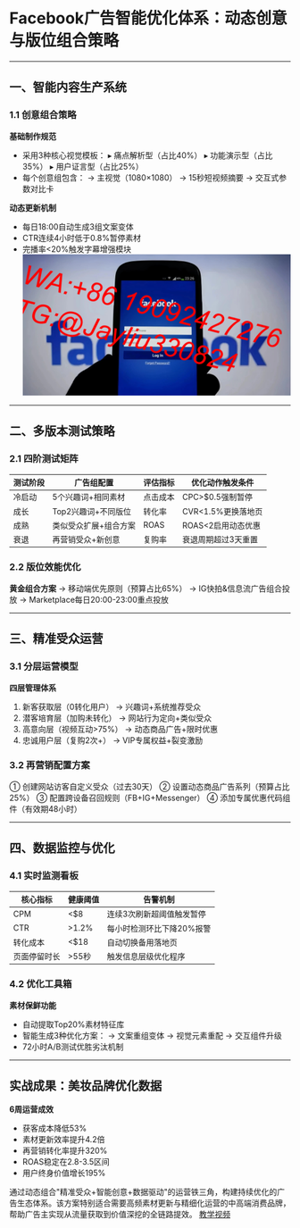 
# Facebook广告智能优化体系：动态创意与版位组合策略

---

## 一、智能内容生产系统
### 1.1 创意组合策略
**基础制作规范**
- 采用3种核心视觉模板：
  ▸ 痛点解析型（占比40%）
  ▸ 功能演示型（占比35%）
  ▸ 用户证言型（占比25%）
- 每个创意组包含：
  → 主视觉（1080×1080）
  → 15秒短视频摘要
  → 交互式参数对比卡

**动态更新机制**
- 每日18:00自动生成3组文案变体
- CTR连续4小时低于0.8%暂停素材
- 完播率<20%触发字幕增强模块
![替代文字](微信图片_20250402110432.jpg)
---

## 二、多版本测试策略
### 2.1 四阶测试矩阵
| 测试阶段   | 广告组配置           | 评估指标            | 优化动作触发条件       |
|------------|----------------------|---------------------|------------------------|
| 冷启动     | 5个兴趣词+相同素材   | 点击成本            | CPC>$0.5强制暂停       |
| 成长       | Top2兴趣词+不同版位  | 转化率              | CVR<1.5%更换落地页     |
| 成熟       | 类似受众扩展+组合方案| ROAS                | ROAS<2启用动态优惠     |
| 衰退       | 再营销受众+新创意    | 复购率              | 衰退周期超过3天重置    |

### 2.2 版位效能优化
**黄金组合方案**
→ 移动端优先原则（预算占比65%）
→ IG快拍&信息流广告组合投放
→ Marketplace每日20:00-23:00重点投放

---

## 三、精准受众运营
### 3.1 分层运营模型
**四层管理体系**
1. 新客获取层（0转化用户）
   → 兴趣词+系统推荐受众
2. 潜客培育层（加购未转化）
   → 网站行为定向+类似受众
3. 高意向层（视频互动>75%）
   → 动态商品广告+限时优惠
4. 忠诚用户层（复购2次+）
   → VIP专属权益+裂变激励

### 3.2 再营销配置方案

① 创建网站访客自定义受众（过去30天）
② 设置动态商品广告系列（预算占比25%）
③ 配置跨设备召回规则（FB+IG+Messenger）
④ 添加专属优惠代码组件（有效期48小时）

---

## 四、数据监控与优化
### 4.1 实时监测看板
| 核心指标     | 健康阈值       | 告警机制                   |
|--------------|----------------|----------------------------|
| CPM          | <$8            | 连续3次刷新超阈值触发暂停  |
| CTR          | >1.2%         | 每小时检测环比下降20%报警  |
| 转化成本     | <$18           | 自动切换备用落地页         |
| 页面停留时长 | >55秒          | 触发信息层级优化程序       |

### 4.2 优化工具箱
**素材保鲜功能**
- 自动提取Top20%素材特征库
- 智能生成3种优化方案：
  → 文案重组变体
  → 视觉元素重配
  → 交互组件升级
- 72小时A/B测试优胜劣汰机制

---

## 实战成果：美妆品牌优化数据
**6周运营成效**
- 获客成本降低53%
- 素材更新效率提升4.2倍
- 再营销转化率提升320%
- ROAS稳定在2.8-3.5区间
- 用户终身价值增长195%

通过动态组合"精准受众+智能创意+数据驱动"的运营铁三角，构建持续优化的广告生态体系。该方案特别适合需要高频素材更新与精细化运营的中高端消费品牌，帮助广告主实现从流量获取到价值深挖的全链路提效。
[教学视频](https://youtube.com/shorts/jSXg4JXQGIU)
